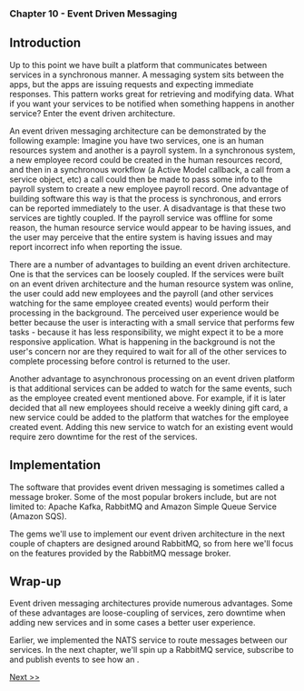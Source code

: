 ### Chapter 10 - Event Driven Messaging

## Introduction

Up to this point we have built a platform that communicates between services in a synchronous manner. A messaging system sits between the apps, but the apps are issuing requests and expecting immediate responses. This pattern works great for retrieving and modifying data. What if you want your services to be notified when something happens in another service? Enter the event driven architecture.

An event driven messaging architecture can be demonstrated by the following example: Imagine you have two services, one is an human resources system and another is a payroll system. In a synchronous system, a new employee record could be created in the human resources record, and then in a synchronous workflow (a Active Model callback, a call from a service object, etc) a call could then be made to pass some info to the payroll system to create a new employee payroll record. One advantage of building software this way is that the process is synchronous, and errors can be reported immediately to the user. A disadvantage is that these two services are tightly coupled. If the payroll service was offline for some reason, the human resource service would appear to be having issues, and the user may perceive that the entire system is having issues and may report incorrect info when reporting the issue.

There are a number of advantages to building an event driven architecture. One is that the services can be loosely coupled. If the services were built on an event driven architecture and the human resource system was online, the user could add new employees and the payroll (and other services watching for the same employee created events) would perform their processing in the background. The perceived user experience would be better because the user is interacting with a small service that performs few tasks - because it has less responsibility, we might expect it to be a more responsive application. What is happening in the background is not the user's concern nor are they required to wait for all of the other services to complete processing before control is returned to the user.

Another advantage to asynchronous processing on an event driven platform is that additional services can be added to watch for the same events, such as the employee created event mentioned above. For example, if it is later decided that all new employees should receive a weekly dining gift card, a new service could be added to the platform that watches for the employee created event. Adding this new service to watch for an existing event would require zero downtime for the rest of the services.

## Implementation

The software that provides event driven messaging is sometimes called a message broker. Some of the most popular brokers include, but are not limited to: Apache Kafka, RabbitMQ and Amazon Simple Queue Service (Amazon SQS).

The gems we'll use to implement our event driven architecture in the next couple of chapters are designed around RabbitMQ, so from here we'll focus on the features provided by the RabbitMQ message broker.

## Wrap-up

Event driven messaging architectures provide numerous advantages. Some of these advantages are loose-coupling of services, zero downtime when adding new services and in some cases a better user experience.

Earlier, we implemented the NATS service to route messages between our services. In the next chapter, we'll spin up a RabbitMQ service, subscribe to and publish events to see how an .

[Next >>](120-chapter-11.md)
